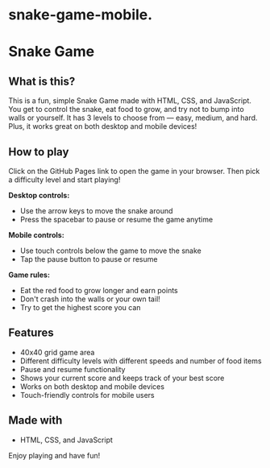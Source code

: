 # snake-game-mobile.
# Snake Game

## What is this?
This is a fun, simple Snake Game made with HTML, CSS, and JavaScript. You get to control the snake, eat food to grow, and try not to bump into walls or yourself. It has 3 levels to choose from — easy, medium, and hard. Plus, it works great on both desktop and mobile devices!

## How to play
Click on the GitHub Pages link to open the game in your browser. Then pick a difficulty level and start playing!

**Desktop controls:**
- Use the arrow keys to move the snake around
- Press the spacebar to pause or resume the game anytime

**Mobile controls:**
- Use touch controls below the game to move the snake
- Tap the pause button to pause or resume

**Game rules:**
- Eat the red food to grow longer and earn points
- Don't crash into the walls or your own tail!
- Try to get the highest score you can

## Features
- 40x40 grid game area
- Different difficulty levels with different speeds and number of food items
- Pause and resume functionality
- Shows your current score and keeps track of your best score
- Works on both desktop and mobile devices
- Touch-friendly controls for mobile users

## Made with
- HTML, CSS, and JavaScript

Enjoy playing and have fun!
